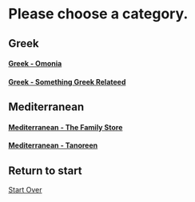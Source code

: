 # Please choose a category.

## Greek  
#### [Greek - Omonia](greek/omonia.md)
#### [Greek - Something Greek Relateed](greek/smthgreek.md)

## Mediterranean  
#### [Mediterranean - The Family Store](mediterranean/family.md)
#### [Mediterranean - Tanoreen](mediterranean/family.md)

## Return to start
[Start Over](../../home.md) 

